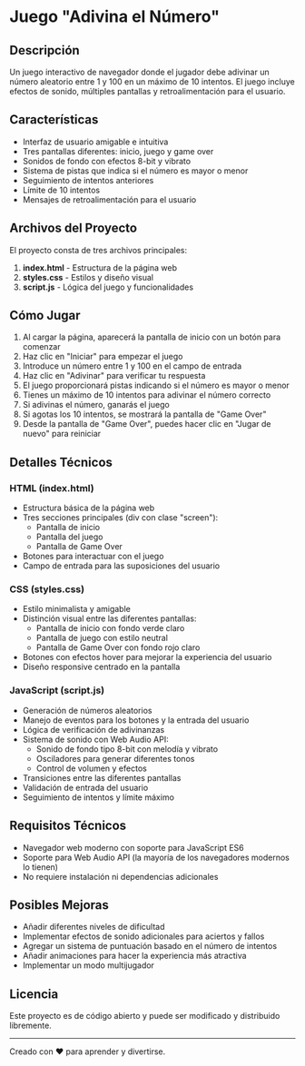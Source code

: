 # Juego "Adivina el Número"

## Descripción
Un juego interactivo de navegador donde el jugador debe adivinar un número aleatorio entre 1 y 100 en un máximo de 10 intentos. El juego incluye efectos de sonido, múltiples pantallas y retroalimentación para el usuario.

## Características
- Interfaz de usuario amigable e intuitiva
- Tres pantallas diferentes: inicio, juego y game over
- Sonidos de fondo con efectos 8-bit y vibrato
- Sistema de pistas que indica si el número es mayor o menor
- Seguimiento de intentos anteriores
- Límite de 10 intentos
- Mensajes de retroalimentación para el usuario

## Archivos del Proyecto
El proyecto consta de tres archivos principales:

1. **index.html** - Estructura de la página web
2. **styles.css** - Estilos y diseño visual
3. **script.js** - Lógica del juego y funcionalidades

## Cómo Jugar
1. Al cargar la página, aparecerá la pantalla de inicio con un botón para comenzar
2. Haz clic en "Iniciar" para empezar el juego
3. Introduce un número entre 1 y 100 en el campo de entrada
4. Haz clic en "Adivinar" para verificar tu respuesta
5. El juego proporcionará pistas indicando si el número es mayor o menor
6. Tienes un máximo de 10 intentos para adivinar el número correcto
7. Si adivinas el número, ganarás el juego
8. Si agotas los 10 intentos, se mostrará la pantalla de "Game Over"
9. Desde la pantalla de "Game Over", puedes hacer clic en "Jugar de nuevo" para reiniciar

## Detalles Técnicos

### HTML (index.html)
- Estructura básica de la página web
- Tres secciones principales (div con clase "screen"):
  - Pantalla de inicio
  - Pantalla del juego
  - Pantalla de Game Over
- Botones para interactuar con el juego
- Campo de entrada para las suposiciones del usuario

### CSS (styles.css)
- Estilo minimalista y amigable
- Distinción visual entre las diferentes pantallas:
  - Pantalla de inicio con fondo verde claro
  - Pantalla de juego con estilo neutral
  - Pantalla de Game Over con fondo rojo claro
- Botones con efectos hover para mejorar la experiencia del usuario
- Diseño responsive centrado en la pantalla

### JavaScript (script.js)
- Generación de números aleatorios
- Manejo de eventos para los botones y la entrada del usuario
- Lógica de verificación de adivinanzas
- Sistema de sonido con Web Audio API:
  - Sonido de fondo tipo 8-bit con melodía y vibrato
  - Osciladores para generar diferentes tonos
  - Control de volumen y efectos
- Transiciones entre las diferentes pantallas
- Validación de entrada del usuario
- Seguimiento de intentos y límite máximo

## Requisitos Técnicos
- Navegador web moderno con soporte para JavaScript ES6
- Soporte para Web Audio API (la mayoría de los navegadores modernos lo tienen)
- No requiere instalación ni dependencias adicionales

## Posibles Mejoras
- Añadir diferentes niveles de dificultad
- Implementar efectos de sonido adicionales para aciertos y fallos
- Agregar un sistema de puntuación basado en el número de intentos
- Añadir animaciones para hacer la experiencia más atractiva
- Implementar un modo multijugador

## Licencia
Este proyecto es de código abierto y puede ser modificado y distribuido libremente.

---

Creado con ❤️ para aprender y divertirse.
